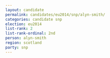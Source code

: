 ```yaml
---
layout: candidate
permalink: candidates/eu2014/snp/alyn-smith/
categories: candidate snp
election: eu2014
list-rank: 2
list-rank-ordinal: 2nd
person: alyn-smith
region: scotland
party: snp
---
```

